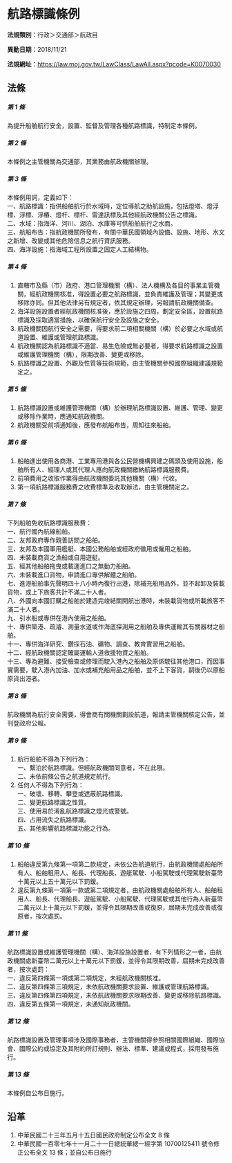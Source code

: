# 航路標識條例

**法規類別**：行政＞交通部＞航政目

**異動日期**：2018/11/21  

**法規網址**：https://law.moj.gov.tw/LawClass/LawAll.aspx?pcode=K0070030





## 法條
##### 第 1 條
為提升船舶航行安全，設置、監督及管理各種航路標識，特制定本條例。

##### 第 2 條
本條例之主管機關為交通部，其業務由航政機關辦理。

##### 第 3 條
本條例用詞，定義如下：  
一、航路標識：指供船舶航行於水域時，定位導航之助航設施，包括燈塔、燈浮標、浮標、浮樁、燈杆、標杆、雷達訊標及其他經航政機關公告之標識。  
二、水域：指海洋、河川、湖泊、水庫等可供船舶航行之水面。  
三、航船布告：指航政機關所發布，有關中華民國領域內設備、設施、地形、水文之新增、改變或其他危險信息之航行資訊服務。  
四、海洋設施：指海域工程所設置之固定人工結構物。

##### 第 4 條
1. 直轄市及縣（市）政府、港口管理機關（構）、法人機構及各目的事業主管機關，經航政機關核准，得設置必要之航路標識，並負責維護及管理；其變更或移除亦同。但其他法律另有規定者，依其規定辦理，另報請航政機關備查。
1. 海洋設施設置者經航政機關核准後，應於設施之四周，劃定安全區，設置航路標識及採取適當措施，以確保航行安全及設施之安全。
1. 航政機關因航行安全之需要，得要求前二項相關機關（構）於必要之水域或航道設置、維護或管理航路標識。
1. 航政機關認為航路標識不適當、易生危險或無必要者，得要求航路標識之設置或維護管理機關（構），限期改善、變更或移除。
1. 航路標識之設置、外觀及性質等技術規範，由主管機關參照國際組織建議規範定之。

##### 第 5 條
1. 航路標識設置或維護管理機關（構）於辦理航路標識設置、維護、管理、變更或移除作業時，應通知航政機關。
1. 航政機關受前項通知後，應發布航船布告，周知往來船舶。

##### 第 6 條
1. 船舶進出使用各商港、工業專用港與各公民營機構興建之碼頭及使用設施，船舶所有人、經理人或其代理人應向航政機關繳納航路標識服務費。
1. 前項費用之收取作業得由航政機關委託其他機關（構）代收。
1. 第一項航路標識服務費之收費標準及收取辦法，由主管機關定之。

##### 第 7 條
下列船舶免收航路標識服務費：  
一、航行國內航線船舶。  
二、友邦政府專作親善訪問之船舶。  
三、友邦及本國軍用艦艇、本國公務船舶或經政府徵用或僱用之船舶。  
四、未裝載商貨之漁船或自用遊艇。  
五、經其他船舶拖曳或載運進口之無動力船舶。  
六、未裝載進口貨物，申請進口專供解體之船舶。  
七、進港船舶事先聲明四十八小時內復行出港，除補充船用品外，並不起卸及裝載貨物，或上下旅客共計不滿二十人者。  
八、外國向本國訂購之船舶於建造完竣結關開航出港時，未裝載貨物或所載旅客不滿二十人者。  
九、引水船或專供在港內使用之船舶。  
十、專供築港、疏濬、測量水道或作海底探測用之船舶及專供運輸其有關器材之船舶。  
十一、專供海洋研究、鑽採石油、礦物、調查、教育實習用之船舶。  
十二、經航政機關認定確屬運輸人道救援物資之船舶。  
十三、專為避難、接受檢查或修理而駛入港內之船舶及原係駛往其他港口，而因事實需要，駛入港內加油、加水或補充船用品之船舶，並不上下客貨，嗣後仍以原船原貨出港者。

##### 第 8 條
航政機關為航行安全需要，得會商有關機關劃設航道，報請主管機關核定公告，並刊登政府公報。

##### 第 9 條
1. 航行船舶不得為下列行為：  
一、繫泊於航路標識。但經航政機關同意者，不在此限。  
二、未依前條公告之航道規定航行。
1. 任何人不得為下列行為：  
一、破壞、移轉、攀登或遮蔽航路標識。  
二、變更航路標識之性質。  
三、使用易於淆亂航路標識之燈光或警號。  
四、占用流失之航路標識。  
五、其他影響航路標識功能之行為。

##### 第 10 條
1. 船舶違反第九條第一項第二款規定，未依公告航道航行，由航政機關處船舶所有人、船舶租用人、船長、代理船長、遊艇駕駛、小船駕駛或代理駕駛新臺幣十萬元以上五十萬元以下罰鍰。
1. 違反第九條第一項第一款或第二項規定者，由航政機關處船舶所有人、船舶租用人、船長、代理船長、遊艇駕駛、小船駕駛、代理駕駛或其他行為人新臺幣二萬元以上十萬元以下罰鍰，並得令其限期改善或復原，屆期未完成改善或復原者，按次處罰。

##### 第 11 條
航路標識設置或維護管理機關（構）、海洋設施設置者，有下列情形之一者，由航政機關處新臺幣二萬元以上十萬元以下罰鍰，並得令其限期改善，屆期未完成改善者，按次處罰：  
一、違反第四條第一項或第二項規定，未經航政機關核准。  
二、違反第四條第三項規定，未依航政機關要求設置、維護或管理航路標識。  
三、違反第四條第四項規定，未依航政機關要求限期改善、變更或移除航路標識。  
四、違反第五條第一項規定，未通知航政機關。

##### 第 12 條
航路標識設置及管理事項涉及國際事務者，主管機關得參照相關國際組織、國際協會、國際公約或協定及其附約所訂規則、辦法、標準、建議或程式，採用發布施行。

##### 第 13 條
本條例自公布日施行。

## 沿革
1. 中華民國二十三年五月十五日國民政府制定公布全文 8  條
1. 中華民國一百零七年十一月二十一日總統華總一經字第 10700125411 號令修正公布全文 13 條；並自公布日施行

